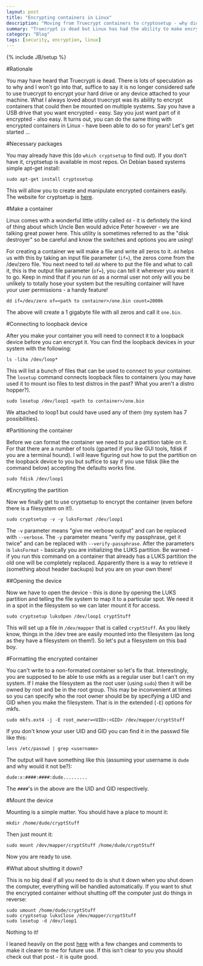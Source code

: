 ```yaml
---
layout: post
title: "Encrypting containers in Linux"
description: "Moving from Truecrypt containers to cryptosetup - why didn't I do this years ago?"
summary: "Truecrypt is dead but Linux has had the ability to make encrypted containers for years.  Time to explore!"
category: "Blog"
tags: [security, encryption, linux]
---
```

{% include JB/setup %}

#Rationale

You may have heard that Truecrypti is dead.  There is lots of speculation as to why and I won't go into that, suffice to say it is no longer considered safe to use truecrypt to encrypt your hard drive or any device attached to your machine.  What I always loved about truecrypt was its ability to encrypt containers that could then be mounted on multiple systems.  Say you have a USB drive that you want encrypted - easy.  Say you just want part of it encrypted - also easy.  It turns out, you can do the same thing with encrypted containers in Linux - have been able to do so for years!  Let's get started ...

#Necessary packages

You may already have this (do `which cryptsetup` to find out).  If you don't have it, cryptsetup is available in most repos.  On Debian based systems simple apt-get install:

    sudo apt-get install cryptosetup

This will allow you to create and manipulate encrypted containers easily.  The website for cryptsetup is [here](https://code.google.com/p/cryptsetup).

#Make a container

Linux comes with a wonderful little utility called `dd` - it is definitely the kind of thing about which Uncle Ben would advice Peter however - we are talking great power here.  This utility is sometimes referred to as the "disk destroyer" so be careful and know the switches and options you are using!

For creating a container we will make a file and write all zeros to it.  `dd` helps us with this by taking an input file parameter (`if=`), the zeros come from the /dev/zero file.  You next need to tell `dd` where to put the file and what to call it, this is the output file parameter (`of=`), you can tell it wherever you want it to go.  Keep in mind that if you run `dd` as a normal user not only will you be unlikely to totally hose your system but the resulting container will have your user permissions - a handy feature!

    dd if=/dev/zero of=<path to container>/one.bin count=2000k

The above will create a 1 gigabyte file with all zeros and call it `one.bin`.

#Connecting to loopback device

After you make your container you will need to connect it to a loopback device before you can encrypt it.  You can find the loopback devices in your system with the following:

    ls -liha /dev/loop*

This will list a bunch of files that can be used to connect to your container.  The `losetup` command connects loopback files to containers (you may have used it to mount iso files to test distros in the past?  What you aren't a distro hopper?).

    sudo losetup /dev/loop1 <path to container>/one.bin

We attached to loop1 but could have used any of them (my system has 7 possibilities).

#Partitioning the container

Before we can format the container we need to put a partition table on it.  For that there are a number of tools (gparted if you like GUI tools, fdisk if you are a terminal hound).  I will leave figuring out how to put the partition on the loopback device to you but suffice to say if you use fdisk (like the command below) accepting the defaults works fine.

    sudo fdisk /dev/loop1

#Encrypting the partition

Now we finally get to use cryptsetup to encrypt the container (even before there is a filesystem on it!).

    sudo cryptsetup -v -y luksFormat /dev/loop1

The `-v` parameter means "give me verbose output" and can be replaced with `--verbose`.  The `-y` parameter means "verify my passphrase, get it twice" and can be replaced with `--verify-passphrase`.  After the parameters is `luksFormat` - basically you are initializing the LUKS partition.  Be warned - if you run this command on a container that already has a LUKS partition the old one will be completely replaced.  Apparently there is a way to retrieve it (something about header backups) but you are on your own there!

##Opening the device

Now we have to open the device - this is done by opening the LUKS partition and telling the file system to map it to a particular spot.  We need it in a spot in the filesystem so we can later mount it for access.

    sudo cryptsetup luksOpen /dev/loop1 cryptStuff

This will set up a file in `/dev/mapper` that is called `cryptStuff`.  As you likely know, things in the /dev tree are easily mounted into the filesystem (as long as they have a filesystem on them!).  So let's put a filesystem on this bad boy.

#Formatting the encrypted container

You can't write to a non-formated container so let's fix that.  Interestingly, you are supposed to be able to use mkfs as a regular user but I can't on my system.  If I make the filesystem as the root user (using `sudo`) then it will be owned by root and be in the root group.  This may be inconvenient at times so you can specify who the root owner should be by specifying a UID and GID when you make the filesystem.  That is in the extended (`-E`) options for mkfs.

    sudo mkfs.ext4 -j -E root_owner=<UID>:<GID> /dev/mapper/cryptStuff

If you don't know your user UID and GID you can find it in the passwd file like this:

    less /etc/passwd | grep <username>

The output will have something like this (assuming your username is `dude` and why would it not be?):

    dude:x:####:####:dude.........

The `####`'s in the above are the UID and GID respectively.

#Mount the device

Mounting is a simple matter.  You should have a place to mount it:

    mkdir /home/dude/cryptStuff

Then just mount it:

    sudo mount /dev/mapper/cryptStuff /home/dude/cryptStuff

Now you are ready to use.

#What about shutting it down?

This is no big deal if all you need to do is shut it down when you shut down the computer, everything will be handled automatically.  If you want to shut the encrypted container without shutting off the computer just do things in reverse:

    sudo umount /home/dude/cryptStuff
    sudo cryptsetup luksClose /dev/mapper/cryptStuff
    sudo losetup -d /dev/loop1

Nothing to it!

I leaned heavily on the post [here](http://www.linux.org/threads/encrypted-containers-without-truecrypt.4478/) with a few changes and comments to make it clearer to me for future use.  If this isn't clear to you you should check out that post - it is quite good.

